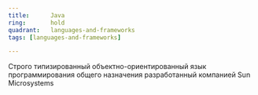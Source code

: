 ```yaml
---
title:      Java
ring:       hold
quadrant:   languages-and-frameworks
tags: [languages-and-frameworks]

---
```


Строго типизированный объектно-ориентированный язык программирования общего назначения разработанный компанией Sun Microsystems

